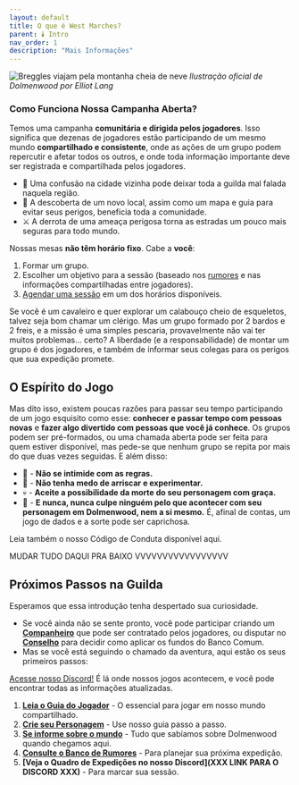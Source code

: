 ```yaml
---
layout: default
title: O que é West Marches?
parent: 🕯️ Intro
nav_order: 1
description: "Mais Informações"
---
```

![Breggles viajam pela montanha cheia de neve](https://images.squarespace-cdn.com/content/v1/55e4bbe1e4b0b7c5853c06e7/a902b370-ff54-4cf9-8866-eabeaf245bbb/Dolmenwood-Hazards_Original.jpg?format=1100w)
*Ilustração oficial de Dolmenwood por Elliot Lang*

### Como Funciona Nossa Campanha Aberta?

Temos uma campanha **comunitária e dirigida pelos jogadores**. Isso significa que dezenas de jogadores estão participando de um mesmo mundo **compartilhado e consistente**, onde as ações de um grupo podem repercutir e afetar todos os outros, e onde toda informação importante deve ser registrada e compartilhada pelos jogadores.

*   🏹 Uma confusão na cidade vizinha pode deixar toda a guilda mal falada naquela região.
*   🧭 A descoberta de um novo local, assim como um mapa e guia para evitar seus perigos, beneficia toda a comunidade.
*   ⚔️ A derrota de uma ameaça perigosa torna as estradas um pouco mais seguras para todo mundo.

Nossas mesas **não têm horário fixo**. Cabe a **você**:
1.  Formar um grupo.
2.  Escolher um objetivo para a sessão (baseado nos [rumores](rumores.md) e nas informações compartilhadas entre jogadores).
3.  [Agendar uma sessão](rumores.md) em um dos horários disponíveis.

Se você é um cavaleiro e quer explorar um calabouço cheio de esqueletos, talvez seja bom chamar um clérigo. Mas um grupo formado por 2 bardos e 2 freis, e a missão é uma simples pescaria, provavelmente não vai ter muitos problemas... certo? A liberdade (e a responsabilidade) de montar um grupo é dos jogadores, e também de informar seus colegas para os perigos que sua expedição promete. 

## O Espírito do Jogo

Mas dito isso, existem poucas razões para passar seu tempo participando de um jogo esquisito como esse: **conhecer e passar tempo com pessoas novas** e **fazer algo divertido com pessoas que você já conhece**. Os grupos podem ser pré-formados, ou uma chamada aberta pode ser feita para quem estiver disponível, mas pede-se que nenhum grupo se repita por mais do que duas vezes seguidas. E além disso:

*   🎲 - **Não se intimide com as regras.**
*   🔬 - **Não tenha medo de arriscar e experimentar.**
*   💀 - **Aceite a possibilidade da morte do seu personagem com graça.**
*   🤝 - **E nunca, nunca culpe ninguém pelo que acontecer com seu personagem em Dolmenwood, nem a si mesmo.** É, afinal de contas, um jogo de dados e a sorte pode ser caprichosa.

Leia também o nosso Código de Conduta disponível aqui.

MUDAR TUDO DAQUI PRA BAIXO VVVVVVVVVVVVVVVVV

## Próximos Passos na Guilda

Esperamos que essa introdução tenha despertado sua curiosidade. 

*  Se você ainda não se sente pronto, você pode participar criando um **[Companheiro](companheiros.md)** que pode ser contratado pelos jogadores, ou disputar no **[Conselho](conselho.md)** para decidir como aplicar os fundos do Banco Comum. 
*  Mas se você está seguindo o chamado da aventura, aqui estão os seus primeiros passos:

[Acesse nosso Discord!](LINK) É lá onde nossos jogos acontecem, e você pode encontrar todas as informações atualizadas.

1.  **[Leia o Guia do Jogador](guia-do-jogador.md)** - O essencial para jogar em nosso mundo compartilhado.
2.  **[Crie seu Personagem](criacao-de-personagem.md)** - Use nosso guia passo a passo.
3.  **[Se informe sobre o mundo](lore.md)** - Tudo que sabíamos sobre Dolmenwood quando chegamos aqui.
4.  **[Consulte o Banco de Rumores](rumores.md)** - Para planejar sua próxima expedição.
5.  **[Veja o Quadro de Expedições no nosso Discord](XXX LINK PARA O DISCORD XXX)** - Para marcar sua sessão.
